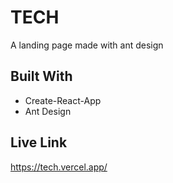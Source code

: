 # TECH

A landing page made with ant design

## Built With

-  Create-React-App
-  Ant Design

## Live Link

https://tech.vercel.app/
